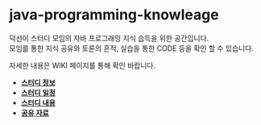 # java-programming-knowleage

덕선이 스터디 모임의 자바 프로그래밍 지식 습득을 위한 공간입니다.  
모임를 통한 지식 공유와 토론의 흔적, 실습을 통한 CODE 등을 확인 할 수 있습니다.

자세한 내용은 WIKI 페이지를 통해 확인 바랍니다.

* **[스터디 정보](https://github.com/LangVE/java-programming-knowleage/wiki/%EC%8A%A4%ED%84%B0%EB%94%94-%EC%A0%95%EB%B3%B4)**
* **[스터디 일정](https://github.com/LangVE/java-programming-knowleage/wiki/%EC%8A%A4%ED%84%B0%EB%94%94-%EC%9D%BC%EC%A0%95)**
* **[스터디 내용](https://github.com/LangVE/java-programming-knowleage/wiki/%EC%8A%A4%ED%84%B0%EB%94%94-%EB%82%B4%EC%9A%A9)**
* **[공유 자료](https://github.com/LangVE/java-programming-knowleage/wiki/%EA%B3%B5%EC%9C%A0-%EC%9E%90%EB%A3%8C)**
